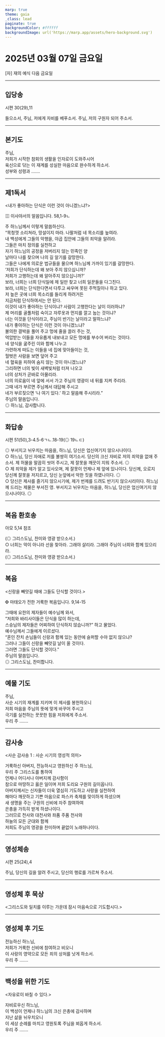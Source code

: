 ```yaml
---
marp: true
theme: gaia
_class: lead
paginate: true
backgroundColor: #ffffff
backgroundImage: url('https://marp.app/assets/hero-background.svg')
---
```


# 2025년 03월 07일 금요일

[자] 재의 예식 다음 금요일  




---

## 입당송

시편 30(29),11

들으소서, 주님, 저에게 자비를 베푸소서. 주님, 저의 구원자 되어 주소서.  
  


---

## 본기도

주님,  
저희가 시작한 참회의 생활을 인자로이 도와주시어  
육신으로 닦는 이 재계를 성실한 마음으로 완수하게 하소서.  
성부와 성령과 …….  
  


---

## 제1독서

<내가 좋아하는 단식은 이런 것이 아니겠느냐?>

▥ 이사야서의 말씀입니다. 58,1-9ㄴ

주 하느님께서 이렇게 말씀하신다.  
“목청껏 소리쳐라, 망설이지 마라. 나팔처럼 네 목소리를 높여라.  
내 백성에게 그들의 악행을, 야곱 집안에 그들의 죄악을 알려라.  
그들은 마치 정의를 실천하고  
자기 하느님의 공정을 저버리지 않는 민족인 양  
날마다 나를 찾으며 나의 길 알기를 갈망한다.  
그들은 나에게 의로운 법규들을 물으며 하느님께 가까이 있기를 갈망한다.  
‘저희가 단식하는데 왜 보아 주지 않으십니까?  
저희가 고행하는데 왜 알아주지 않으십니까?’  
보라, 너희는 너희 단식일에 제 일만 찾고 너희 일꾼들을 다그친다.  
보라, 너희는 단식한다면서 다투고 싸우며 못된 주먹질이나 하고 있다.  
저 높은 곳에 너희 목소리를 들리게 하려거든  
지금처럼 단식하여서는 안 된다.  
이것이 내가 좋아하는 단식이냐? 사람이 고행한다는 날이 이러하냐?  
제 머리를 골풀처럼 숙이고 자루옷과 먼지를 깔고 눕는 것이냐?  
너는 이것을 단식이라고, 주님이 반기는 날이라고 말하느냐?  
내가 좋아하는 단식은 이런 것이 아니겠느냐?  
불의한 결박을 풀어 주고 멍에 줄을 끌러 주는 것,  
억압받는 이들을 자유롭게 내보내고 모든 멍에를 부수어 버리는 것이다.  
네 양식을 굶주린 이와 함께 나누고  
가련하게 떠도는 이들을 네 집에 맞아들이는 것,  
헐벗은 사람을 보면 덮어 주고  
네 혈육을 피하여 숨지 않는 것이 아니겠느냐?  
그리하면 너의 빛이 새벽빛처럼 터져 나오고  
너의 상처가 곧바로 아물리라.  
너의 의로움이 네 앞에 서서 가고 주님의 영광이 네 뒤를 지켜 주리라.  
그때 네가 부르면 주님께서 대답해 주시고  
네가 부르짖으면 ‘나 여기 있다.’ 하고 말씀해 주시리라.”  
주님의 말씀입니다.  
◎ 하느님, 감사합니다.  
  


---

## 화답송

시편 51(50),3-4.5-6ㄱㄴ.18-19(◎ 19ㄴㄷ)

◎ 부서지고 뉘우치는 마음을, 하느님, 당신은 업신여기지 않으시나이다.  
○ 하느님, 당신 자애로 저를 불쌍히 여기소서. 당신의 크신 자비로 저의 죄악을 없애 주소서. 제 허물을 말끔히 씻어 주시고, 제 잘못을 깨끗이 지워 주소서. ◎  
○ 제 죄악을 제가 알고 있사오며, 제 잘못이 언제나 제 앞에 있나이다. 당신께, 오로지 당신께 잘못을 저지르고, 당신 눈앞에서 악한 짓을 하였나이다. ◎  
○ 당신은 제사를 즐기지 않으시기에, 제가 번제를 드려도 반기지 않으시리이다. 하느님께 드리는 제물은 부서진 영. 부서지고 뉘우치는 마음을, 하느님, 당신은 업신여기지 않으시나이다. ◎  
  


---

## 복음 환호송

아모 5,14 참조

(◎ 그리스도님, 찬미와 영광 받으소서.)  
○ 너희는 악이 아니라 선을 찾아라. 그래야 살리라. 그래야 주님이 너희와 함께 있으리라.  
(◎ 그리스도님, 찬미와 영광 받으소서.)  
  


---

## 복음

<신랑을 빼앗길 때에 그들도 단식할 것이다.>

✠ 마태오가 전한 거룩한 복음입니다. 9,14-15

그때에 요한의 제자들이 예수님께 와서,  
“저희와 바리사이들은 단식을 많이 하는데,  
스승님의 제자들은 어찌하여 단식하지 않습니까?” 하고 물었다.  
예수님께서 그들에게 이르셨다.  
“혼인 잔치 손님들이 신랑과 함께 있는 동안에 슬퍼할 수야 없지 않으냐?  
그러나 그들이 신랑을 빼앗길 날이 올 것이다.  
그러면 그들도 단식할 것이다.”  
주님의 말씀입니다.  
◎ 그리스도님, 찬미합니다.  
  


---

## 예물 기도

주님,  
사순 시기의 재계를 지키며 이 제사를 봉헌하오니  
저희 마음을 주님의 뜻에 맞게 바꾸어 주시고  
극기를 실천하는 꿋꿋한 힘을 저희에게 주소서.  
우리 주 …….  
  


---

## 감사송

<사순 감사송 1 : 사순 시기의 영성적 의미>

거룩하신 아버지, 전능하시고 영원하신 주 하느님,  
우리 주 그리스도를 통하여  
언제나 어디서나 아버지께 감사함이  
참으로 마땅하고 옳은 일이며 저희 도리요 구원의 길이옵니다.  
아버지께서는 신자들이 더욱 열심히 기도하고 사랑을 실천하여  
해마다 깨끗하고 기쁜 마음으로 파스카 축제를 맞이하게 하셨으며  
새 생명을 주는 구원의 신비에 자주 참여하여  
은총을 가득히 받게 하셨나이다.  
그러므로 천사와 대천사와 좌품 주품 천사와  
하늘의 모든 군대와 함께  
저희도 주님의 영광을 찬미하며 끝없이 노래하나이다.  
  


---

## 영성체송

시편 25(24),4

주님, 당신의 길을 알려 주시고, 당신의 행로를 가르쳐 주소서.  
  


---

## 영성체 후 묵상

<그리스도와 일치를 이루는 가운데 잠시 마음속으로 기도합시다.>  


---

## 영성체 후 기도

전능하신 하느님,  
저희가 거룩한 신비에 참여하고 비오니  
이 사랑의 영약으로 모든 죄의 상처를 낫게 하소서.  
우리 주 …….  
  


---

## 백성을 위한 기도

<자유로이 바칠 수 있다.>

자비로우신 하느님,  
이 백성이 언제나 하느님의 크신 은총에 감사하며  
지난 삶을 뉘우치오니  
이 세상 순례를 마치고 영원토록 주님을 뵈옵게 하소서.  
우리 주 …….